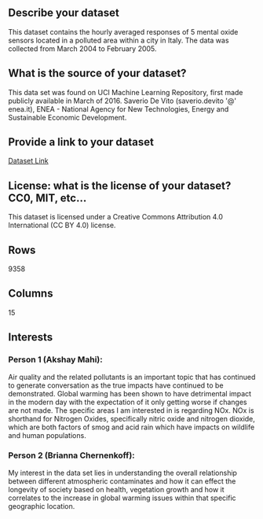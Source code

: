 ## Describe your dataset
This dataset contains the hourly averaged responses of 5 mental oxide sensors located in a polluted area within a city in Italy. The data was collected from March 2004 to February 2005.


## What is the source of your dataset?
This data set was found on UCI Machine Learning Repository, first made publicly available in March of 2016.
Saverio De Vito (saverio.devito '@' enea.it), ENEA - National Agency for New Technologies, Energy and Sustainable Economic Development.


## Provide a link to your dataset 
[Dataset Link](https://archive.ics.uci.edu/ml/datasets/Air+Quality)



 
 ## License: what is the license of your dataset? CC0, MIT, etc…
 This dataset is licensed under a Creative Commons Attribution 4.0 International (CC BY 4.0) license.

 ## Rows 
 9358


## Columns
15

## Interests

### Person 1 (Akshay Mahi):
 Air quality and the related pollutants is an important topic that has continued to generate conversation as the true impacts have continued to be demonstrated. Global warming has been shown to have detrimental impact in the modern day with the expectation of it only getting worse if changes are not made. The specific areas I am interested in is regarding NOx. NOx is shorthand for Nitrogen Oxides, specifically nitric oxide and nitrogen dioxide, which are both factors of smog and acid rain which have impacts on wildlife and human populations.



### Person 2 (Brianna Chernenkoff):
My interest in the data set lies in understanding the overall relationship between different atmospheric contaminates and how it can effect the longevity of society based on health, vegetation growth and how it correlates to the increase in global warming issues within that specific geographic location. 


